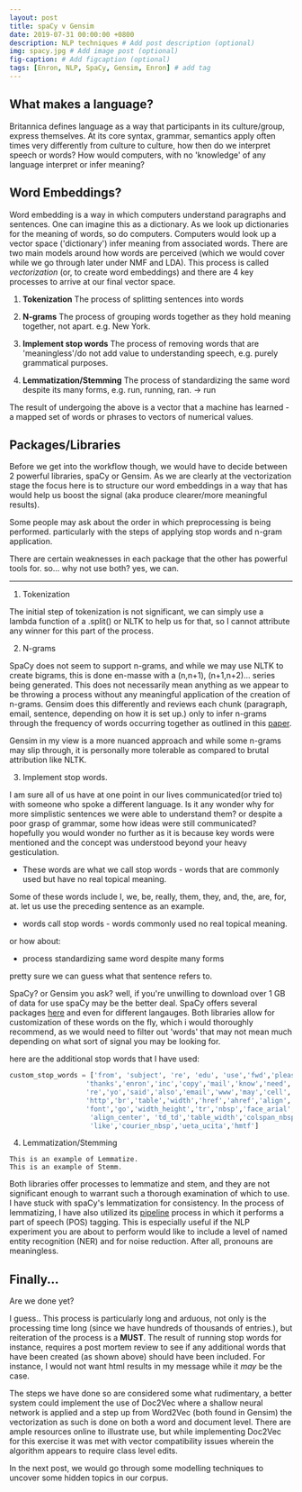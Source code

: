 ```yaml
---
layout: post
title: spaCy v Gensim
date: 2019-07-31 00:00:00 +0800
description: NLP techniques # Add post description (optional)
img: spacy.jpg # Add image post (optional)
fig-caption: # Add figcaption (optional)
tags: [Enron, NLP, SpaCy, Gensim, Enron] # add tag
---
```


## What makes a language?
Britannica defines language as a way that participants in its culture/group, express themselves. At its core syntax, grammar, semantics apply often times very differently from culture to culture, how then do we interpret speech or words? How would computers, with no 'knowledge' of any language interpret or infer meaning?

## Word Embeddings?
Word embedding is a way in which computers understand paragraphs and sentences. One can imagine this as a dictionary. As we look up dictionaries for the meaning of words, so do computers. Computers would look up a vector space ('dictionary') infer meaning from associated words. There are two main models around how words are perceived (which we would cover while we go through later under NMF and LDA). This process is called *vectorization* (or, to create word embeddings) and there are 4 key processes to arrive at our final vector space.

1) **Tokenization**
  The process of splitting sentences into words

2) **N-grams**
  The process of grouping words together as they hold meaning together, not apart. e.g. New York.

3) **Implement stop words**
  The process of removing words that are 'meaningless'/do not add value to understanding speech, e.g. purely grammatical purposes.

4) **Lemmatization/Stemming**
  The process of standardizing the same word despite its many forms, e.g. run, running, ran. -> run

The result of undergoing the above is a vector that a machine has learned - a mapped set of words or phrases to vectors of numerical values.

## Packages/Libraries
Before we get into the workflow though, we would have to decide between 2 powerful libraries, spaCy or Gensim. As we are clearly at the vectorization stage the focus here is to structure our word embeddings in a way that has would help us boost the signal (aka produce clearer/more meaningful results).

Some people may ask about the order in which preprocessing is being performed. particularly with the steps of applying stop words and n-gram application.


There are certain weaknesses in each package that the other has powerful tools for. so... why not use both? yes, we can.

------------------------------

1) Tokenization

  The initial step of tokenization is not significant, we can simply use a lambda function of a .split() or NLTK to help us for that, so I cannot attribute any winner for this part of the process.  

2) N-grams

  SpaCy does not seem to support n-grams, and while we may use NLTK to create bigrams, this is done en-masse with a (n,n+1), (n+1,n+2)... series being generated. This does not necessarily mean anything as we appear to be throwing a process without any meaningful application of the creation of n-grams. Gensim does this differently and reviews each chunk (paragraph, email, sentence, depending on how it is set up.) only to infer n-grams through the frequency of words occurring together as outlined in this [paper](https://papers.nips.cc/paper/5021-distributed-representations-of-words-and-phrases-and-their-compositionality.pdf).

  Gensim in my view is a more nuanced approach and while some n-grams may slip through, it is personally more tolerable as compared to brutal attribution like NLTK.

3) Implement stop words.

  I am sure all of us have at one point in our lives communicated(or tried to) with someone who spoke a different language. Is it any wonder why for more simplistic sentences we were able to understand them? or despite a poor grasp of grammar, some how ideas were still communicated? hopefully you would wonder no further as it is because key words were mentioned and the concept was understood beyond your heavy gesticulation.

* These words are what we call stop words - words that are commonly used but have no real topical meaning.

Some of these words include I, we, be, really, them, they, and, the, are, for, at. let us use the preceding sentence as an example.

* words call stop words - words commonly used no real topical meaning.

or how about:

* process standardizing same word despite many forms


pretty sure we can guess what that sentence refers to.

SpaCy? or Gensim you ask? well, if you're unwilling to download over 1 GB of data for use spaCy may be the better deal. SpaCy offers several packages [here](https://spacy.io/models/en) and even for different langauges. Both libraries allow for customization of these words on the fly, which i would thoroughly recommend, as we would need to filter out 'words' that may not mean much depending on what sort of signal you may be looking for.

here are the additional stop words that I have used:
```python
custom_stop_words = ['from', 'subject', 're', 'edu', 'use','fwd','please',
                   'thanks','enron','inc','copy','mail','know','need',
                   're','yo','said','also','email','www','may','cell','fax',
                   'http','br','table','width','href','ahref','align','would',
                   'font','go','width_height','tr','nbsp','face_arial','gif','the',
                    'align_center', 'td_td','table_width','colspan_nbsp','colspan_align',
                    'like','courier_nbsp','ueta_ucita','hmtf']
```

4) Lemmatization/Stemming
```
This is an example of Lemmatize.
This is an example of Stemm.
```

Both libraries offer processes to lemmatize and stem, and they are not significant enough to warrant such a thorough examination of which to use. I have stuck with spaCy's lemmatization for consistency. In the process of lemmatizing, I have also utilized its [pipeline](https://spacy.io/usage/processing-pipelines) process in which it performs a part of speech (POS) tagging. This is especially useful if the NLP experiment you are about to perform would like to include a level of named entity recognition (NER) and for noise reduction. After all, pronouns are meaningless.

## Finally...
Are we done yet?

I guess.. This process is particularly long and arduous, not only is the processing time long (since we have hundreds of thousands of entries.), but reiteration of the process is a **MUST**. The result of running stop words for instance, requires a post mortem review to see if any additional words that have been created (as shown above) should have been included. For instance, I would not want html results in my message while it *may* be the case.

The steps we have done so are considered some what rudimentary, a better system could implement the use of Doc2Vec where a shallow neural network is applied and a step up from Word2Vec (both found in Gensim) the vectorization as such is done on both a word and document level. There are ample resources online to illustrate use, but while implementing Doc2Vec for this exercise it was met with vector compatibility issues wherein the algorithm appears to require class level edits.

In the next post, we would go through some modelling techniques to uncover some hidden topics in our corpus.
